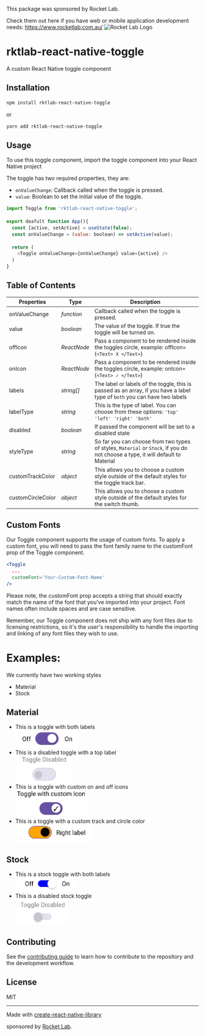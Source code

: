 
This package was sponsored by Rocket Lab.

Check them out here if you have web or mobile application development needs: https://www.rocketlab.com.au/
![Rocket Lab Logo](https://i.imgur.com/Fh9xG5M.png)

# rktlab-react-native-toggle

A custom React Native toggle component

## Installation

```sh
npm install rktlab-react-native-toggle
```
or

```sh
yarn add rktlab-react-native-toggle
```

## Usage

To use this toggle component, import the toggle component into your React Native project

The toggle has two required properties, they are:

- `onValueChange`: Callback called when the toggle is pressed.
- `value`: Boolean to set the initial value of the toggle.

```js
import Toggle from 'rktlab-react-native-toggle';

export deafult function App(){
  const [active, setActive] = useState(false);
  const onValueChange = (value: boolean) => setActive(value);

  return (
    <Toggle onValueChange={onValueChange} value={active} />
  )
}
```
## Table of Contents

| Properties        | Type        | Description |
| ----------------- | ----------- | ----------- |
| onValueChange     | _function_  | Callback called when the toggle is pressed.|
| value             | _boolean_   | The value of the toggle. If true the toggle will be turned on.|
| offIcon           | _ReactNode_ | Pass a component to be rendered inside the toggles circle, example: offIcon={`<Text> X </Text>`}|
| onIcon            | _ReactNode_ | Pass a component to be rendered inside the toggles circle, example: onIcon={`<Text> ✓ </Text>`}|
| labels            | _string[]_  | The label or labels of the toggle, this is passed as an array, if you have a label type of `both` you can have two labels|
| labelType         | _string_    | This is the type of label. You can choose from these options: `'top' 'left' 'right' 'both'` |
| disabled          | _boolean_   | If passed the component will be set to a disabled state|
| styleType         | _string_    | So far you can choose from two types of styles, `Material` or `Stock`, if you do not choose a type, it will default to Material|
| customTrackColor  | _object_    | This allows you to choose a custom style outside of the default styles for the toggle track bar.|
| customCircleColor | _object_    | This allows you to choose a custom style outside of the default styles for the switch thumb.|

## Custom Fonts

Our Toggle component supports the usage of custom fonts. To apply a custom font, you will need to pass the font family name to the customFont prop of the Toggle component.

```jsx
<Toggle
  ...
  customFont='Your-Custom-Font-Name'
/>
```

Please note, the customFont prop accepts a string that should exactly match the name of the font that you've imported into your project. Font names often include spaces and are case sensitive.

Remember, our Toggle component does not ship with any font files due to licensing restrictions, so it's the user's responsibility to handle the importing and linking of any font files they wish to use.

# Examples:
We currently have two working styles

 - Material
 - Stock

## Material
- This is a toggle with both labels<br>
  ![Alt text](images/image.png)
- This is a disabled toggle with a top label<br>
![Alt text](images/image-2.png)
- This is a toggle with custom on and off icons<br>
  ![Alt text](images/image-3.png)
- This is a toggle with a custom track and circle color<br>
  ![Alt text](images/image-4.png)

## Stock
- This is a stock toggle with both labels<br>
![Alt text](images/image-5.png)
- This is a disabled stock toggle<br>
![Alt text](images/image-8.png)




## Contributing

See the [contributing guide](CONTRIBUTING.md) to learn how to contribute to the repository and the development workflow.

## License

MIT

---

Made with [create-react-native-library](https://github.com/callstack/react-native-builder-bob)

 sponsored by [Rocket Lab](https://www.rocketlab.com.au/).
